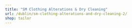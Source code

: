 ```yaml
---
title: "SM Clothing Alterations & Dry Cleaning"
url: /dublin/sm-clothing-alterations-and-dry-cleaning-2/
shop: tailor
---
```

